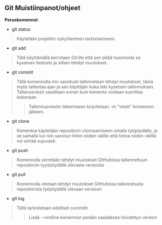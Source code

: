 
## Git Muistiinpanot/ohjeet

**Peruskomennot**:  
- git status
> Käytetään projektin nykytilanteen tarkistamiseen.
- git add
> Tätä käyttämällä kerrotaan Git:ille että sen pitää huomioida se kyseinen tiedosto ja siihen tehdyt muutokset.
- git commit
> Tällä komennolla niin sanotusti tallennetaan tehdyt muutokset, tämä myös tallentaa ajan ja sen käyttäjän kuka teki kyseisen tallennuksen. Tallenusviesti vaaditaan ennen kuin komento voidaan suorittaa kokonaan.
> > Tallennusviestin tekemiseen kirjoitetaan -m "viesti" komennon jälkeen.
- git clone
> Komentoa käytetään repositorin cloonaamiseen omalle työpöydälle, ja se samalla luo niin sanotun linkin niiden välille että tietoa niiden välillä voi siirtää sujuvasti.
- git push
> Komennolla siirretään tehdyt muutokset GitHubissa tallennettuun repositoriin tyyöpöydällä olevasta versiosta
- git pull
> Komennolla otetaan tehdyt muutokset GitHubissa tallennetusta repositorista työpöydällä olevaan versioon
- git log
> Tällä tarkistetaan edelliset commitit
> > Lisää --oneline komennon perään saadaksesi tiivistetyn version


